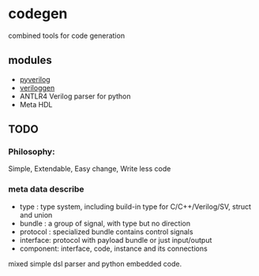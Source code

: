 # codegen
combined tools for code generation

## modules
* [pyverilog](https://github.com/PyHDI/Pyverilog)
* [veriloggen](https://github.com/PyHDI/veriloggen)
* ANTLR4 Verilog parser for python
* Meta HDL

## TODO

### Philosophy:
Simple, Extendable, Easy change, Write less code

### meta data describe
* type     : type system, including build-in type for C/C++/Verilog/SV, struct and union
* bundle   : a group of signal, with type but no direction
* protocol : specialized bundle contains control signals
* interface: protocol with payload bundle or just input/output
* component: interface, code, instance and its connections 

mixed simple dsl parser and python embedded code. 
